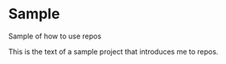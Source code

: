 # Sample
Sample of how to use repos

This is the text of a sample project that introduces me to repos.
